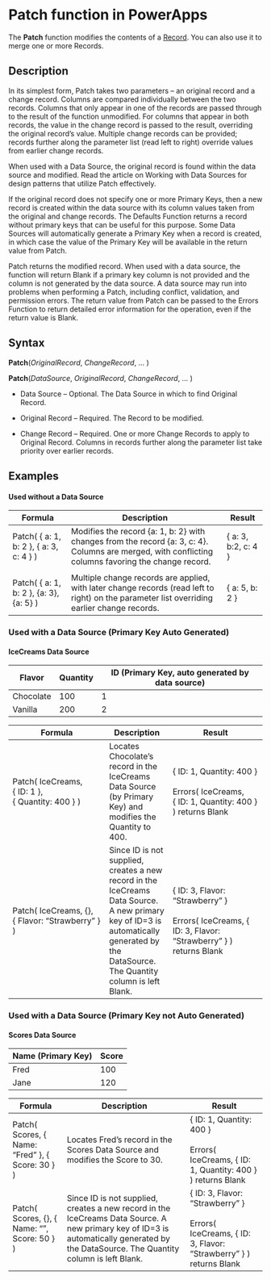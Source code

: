 <properties
	pageTitle="PowerApps: Patch function"
	description="Reference information for the Patch function in PowerApps, including syntax and examples"
	services="powerapps"
	documentationCenter="na"
	authors="gregli-msft"
	manager="bills"
	editor=""
	tags=""/>

<tags
   ms.service="powerapps"
   ms.devlang="na"
   ms.topic="article"
   ms.tgt_pltfrm="na"
   ms.workload="na"
   ms.date="10/21/2015"
   ms.author="gregli"/>

# Patch function in PowerApps #

The **Patch** function modifies the contents of a [Record](file-name.md).  You can also use it to merge one or more Records.

## Description ##

In its simplest form, Patch takes two parameters – an original record and a change record.  Columns are compared individually between the two records.  Columns that only appear in one of the records are passed through to the result of the function unmodified.  For columns that appear in both records, the value in the change record is passed to the result, overriding the original record’s value.  Multiple change records can be provided; records further along the parameter list (read left to right) override values from earlier change records.

When used with a Data Source, the original record is found within the data source and modified.  Read the article on Working with Data Sources for design patterns that utilize Patch effectively.

If the original record does not specify one or more Primary Keys, then a new record is created within the data source with its column values taken from the original and change records.  The Defaults Function returns a record without primary keys that can be useful for this purpose.  Some Data Sources will automatically generate a Primary Key when a record is created, in which case the value of the Primary Key will be available in the return value from Patch.

Patch returns the modified record.  When used with a data source, the function will return Blank if a primary key column is not provided and the column is not generated by the data source.  A data source may run into problems when performing a Patch, including conflict, validation, and permission errors.  The return value from Patch can be passed to the Errors Function to return detailed error information for the operation, even if the return value is Blank.

## Syntax ##

**Patch**(*OriginalRecord*, *ChangeRecord*, … )

**Patch**(*DataSource*, *OriginalRecord*, *ChangeRecord*, … )
 - Data Source – Optional. The Data Source in which to find Original Record.

- Original Record – Required. The Record to be modified.

- Change Record – Required.  One or more Change Records to apply to Original Record. Columns in records further along the parameter list take priority over earlier records.

## Examples ##

#### Used without a Data Source ####
| Formula                                 | Description                                                                                                                                           | Result              |
|-----------------------------------------|-------------------------------------------------------------------------------------------------------------------------------------------------------|---------------------|
| Patch( { a: 1, b: 2 }, { a: 3, c: 4 } ) | Modifies the record {a: 1, b: 2} with changes from the record {a: 3, c: 4}.  Columns are merged, with conflicting columns favoring the change record. | { a: 3, b:2, c: 4 } |
|                                         |                                                                                                                                                       |                     |
| Patch( { a: 1, b: 2 }, {a: 3}, {a: 5} ) | Multiple change records are applied, with later change records (read left to right) on the parameter list overriding earlier change records.          | { a: 5, b: 2 }      |

### Used with a Data Source (Primary Key Auto Generated)

#### IceCreams Data Source ####

| Flavor | Quantity | ID (Primary Key, auto generated by data source) |
|--------------|-----------------|------------------------------------------------|
| Chocolate | 100 | 1 |
| Vanilla | 200 | 2 |

| Formula                                 | Description                                                                                                                                           | Result              |
|--------------|-----------------------------------|---------------------|
| Patch(&nbsp;IceCreams, {&nbsp;ID:&nbsp;1&nbsp;}, {&nbsp;Quantity:&nbsp;400&nbsp;} ) | Locates Chocolate’s record in the IceCreams Data Source (by Primary Key) and modifies the Quantity to 400. | {&nbsp;ID: 1, Quantity: 400 } <br><br>Errors( IceCreams, {&nbsp;ID:&nbsp;1,&nbsp;Quantity:&nbsp;400&nbsp;} ) returns Blank |
| Patch( IceCreams, {}, {&nbsp;Flavor:&nbsp;“Strawberry”&nbsp;} ) | Since ID is not supplied, creates a new record in the IceCreams Data Source.  A new primary key of ID=3 is automatically generated by the DataSource.  The Quantity column is left Blank. | { ID: 3, Flavor: “Strawberry” } <br><br> Errors( IceCreams, { ID: 3, Flavor: “Strawberry” } ) returns Blank |

### Used with a Data Source (Primary Key not Auto Generated)

#### Scores Data Source ####

| Name (Primary Key) | Score |
|--------------|-----------------|
| Fred | 100 |
| Jane | 120 |

| Formula                                 | Description                                                                                                                                           | Result              |
|-----------------------------------------|-------------------------------------------------------------------------------------------------------------------------------------------------------|---------------------|
| Patch( Scores, { Name: “Fred” }, { Score: 30 } ) | Locates Fred’s record in the Scores Data Source and modifies the Score to 30.  | { ID: 1, Quantity: 400 } <br><br>Errors( IceCreams, { ID: 1, Quantity: 400 } ) returns Blank |
| Patch( Scores, {}, { Name: “”, Score: 50 } ) | Since ID is not supplied, creates a new record in the IceCreams Data Source.  A new primary key of ID=3 is automatically generated by the DataSource.  The Quantity column is left Blank. | { ID: 3, Flavor: “Strawberry” } <br><br> Errors( IceCreams, { ID: 3, Flavor: “Strawberry” } ) returns Blank |


